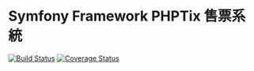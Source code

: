 Symfony Framework PHPTix 售票系統
=================================

[![Build Status](https://travis-ci.org/RickySu/phptix.svg?branch=master)](https://travis-ci.org/RickySu/phptix)
[![Coverage Status](https://coveralls.io/repos/github/RickySu/phptix/badge.svg?branch=master)](https://coveralls.io/github/RickySu/phptix?branch=master)

